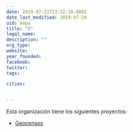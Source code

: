 ```yaml
---
date: 2019-07-21T23:22:18.000Z
date_last_modified: 2019-07-24
uid: mapa
title: "X"
legal_name: 
description: ""
org_type: 
website: 
year_founded: 
facebook: 
twitter: 
tags:

cities: 


---
```


Esta organización tiene los siguientes proyectos:

- [Geocensos](/proyectos/geocensos)
